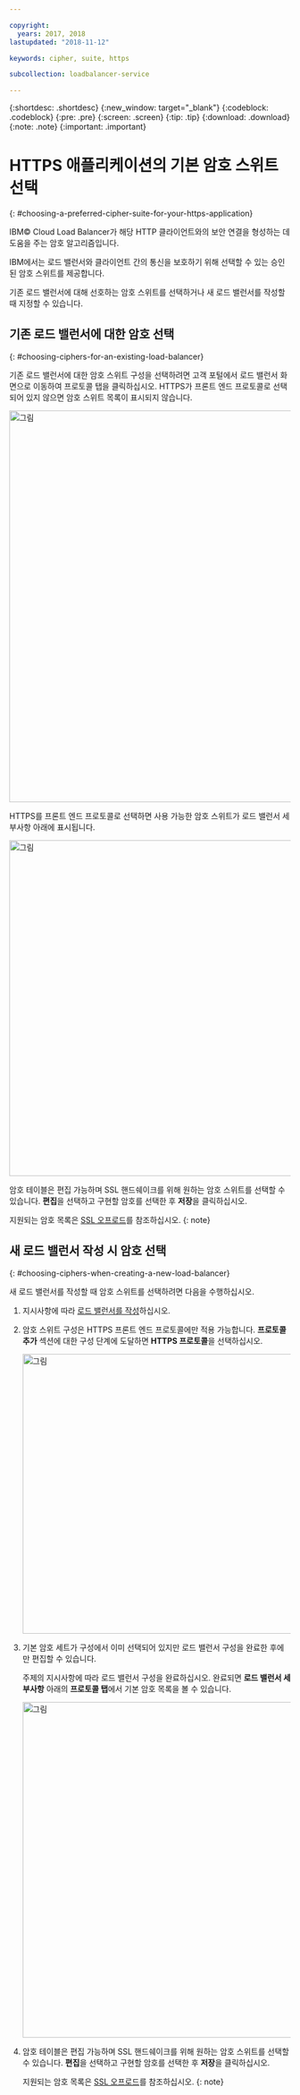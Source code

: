 ```yaml
---

copyright:
  years: 2017, 2018
lastupdated: "2018-11-12"

keywords: cipher, suite, https

subcollection: loadbalancer-service

---
```


{:shortdesc: .shortdesc}
{:new_window: target="_blank"}
{:codeblock: .codeblock}
{:pre: .pre}
{:screen: .screen}
{:tip: .tip}
{:download: .download}
{:note: .note}
{:important: .important}

# HTTPS 애플리케이션의 기본 암호 스위트 선택
{: #choosing-a-preferred-cipher-suite-for-your-https-application}

IBM© Cloud Load Balancer가 해당 HTTP 클라이언트와의 보안 연결을 형성하는 데 도움을 주는 암호 알고리즘입니다.

IBM에서는 로드 밸런서와 클라이언트 간의 통신을 보호하기 위해 선택할 수 있는 승인된 암호 스위트를 제공합니다.

기존 로드 밸런서에 대해 선호하는 암호 스위트를 선택하거나 새 로드 밸런서를 작성할 때 지정할 수 있습니다. 

## 기존 로드 밸런서에 대한 암호 선택
{: #choosing-ciphers-for-an-existing-load-balancer}

기존 로드 밸런서에 대한 암호 스위트 구성을 선택하려면 고객 포털에서 로드 밸런서 화면으로 이동하여 프로토콜 탭을 클릭하십시오. HTTPS가 프론트 엔드 프로토콜로 선택되어 있지 않으면 암호 스위트 목록이 표시되지 않습니다. 

  <img src="images/DetailsFlow-HTTPSUnselected.png" alt="그림" style="width: 700px;"/>

HTTPS를 프론트 엔드 프로토콜로 선택하면 사용 가능한 암호 스위트가 로드 밸런서 세부사항 아래에 표시됩니다.

  <img src="images/DetailsFlow-CustomCipherSelection.png" alt="그림" style="width: 600px;"/>

암호 테이블은 편집 가능하며 SSL 핸드쉐이크를 위해 원하는 암호 스위트를 선택할 수 있습니다. **편집**을 선택하고 구현할 암호를 선택한 후 **저장**을 클릭하십시오.

지원되는 암호 목록은 [SSL 오프로드](/docs/infrastructure/loadbalancer-service?topic=loadbalancer-service-ssl-offload-with-ibm-cloud-load-balancer)를 참조하십시오.
{: note}

## 새 로드 밸런서 작성 시 암호 선택
{: #choosing-ciphers-when-creating-a-new-load-balancer}

새 로드 밸런서를 작성할 때 암호 스위트를 선택하려면 다음을 수행하십시오.

1. 지시사항에 따라 [로드 밸런서를 작성](/docs/infrastructure/loadbalancer-service?topic=loadbalancer-service-creating-an-ibm-cloud-load-balancer#creating-an-ibm-cloud-load-balancer)하십시오.

2. 암호 스위트 구성은 HTTPS 프론트 엔드 프로토콜에만 적용 가능합니다. **프로토콜 추가** 섹션에 대한 구성 단계에 도달하면 **HTTPS 프로토콜**을 선택하십시오.

	<img src="images/ProvisioningFlow-CustomCiphers.png" alt="그림" style="width: 500px;"/>

3. 기본 암호 세트가 구성에서 이미 선택되어 있지만 로드 밸런서 구성을 완료한 후에만 편집할 수 있습니다.

	주제의 지시사항에 따라 로드 밸런서 구성을 완료하십시오. 완료되면 **로드 밸런서 세부사항** 아래의 **프로토콜 탭**에서 기본 암호 목록을 볼 수 있습니다.

	<img src="images/View-CustomCiphers.png" alt="그림" style="width: 600px;"/>

4. 암호 테이블은 편집 가능하며 SSL 핸드쉐이크를 위해 원하는 암호 스위트를 선택할 수 있습니다. **편집**을 선택하고 구현할 암호를 선택한 후 **저장**을 클릭하십시오.

	지원되는 암호 목록은 [SSL 오프로드](/docs/infrastructure/loadbalancer-service?topic=loadbalancer-service-ssl-offload-with-ibm-cloud-load-balancer)를 참조하십시오.
  {: note}

